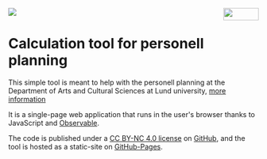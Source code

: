 [![](https://img.shields.io/badge/Try_-me!-brown)](https://mathjoha.github.io/Kultur_Personalplaneraren/)
<a href="https://creativecommons.org/licenses/by-nc/4.0/"><img decoding="async" loading="eager" src="https://mirrors.creativecommons.org/presskit/buttons/88x31/png/by-nc.png" width="71" height="25" align="right"></a>


# Calculation tool for personell planning

This simple tool is meant to help with the personell planning at the
Department of Arts and Cultural Sciences at Lund university,
[more information](https://internt.ht.lu.se/allm/inst/kultur/anstalld/personalplanering/)

It is a single-page web application that runs in the user's browser thanks
to JavaScript and [Observable](https://observablehq.com/).

The code is published under a [CC BY-NC 4.0 license](/LICENSE.md)
on [GitHub](https://github.com/mathjoha/Kultur_Personalplaneraren),
and the tool is hosted as a static-site on
[GitHub-Pages](https://mathjoha.github.io/Kultur_Personalplaneraren/).
